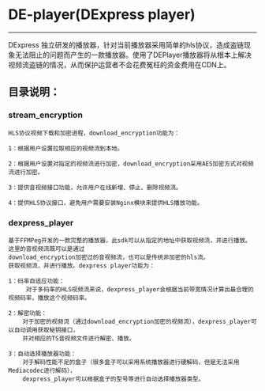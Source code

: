 # DE-player(DExpress player)

------

DExpress 独立研发的播放器，针对当前播放器采用简单的hls协议，造成盗链现象无法阻止的问题而产生的一款播放器。使用了DEPlayer播放器将从根本上解决视频流盗链的情况，从而保护运营者不会花费冤枉的资金费用在CDN上。


## 目录说明：

### stream_encryption
	HLS协议视频下载和加密进程，download_encryption功能为：
	
	1：根据用户设置拉取相应的视频流到本地。
	
	2：根据用户设置对指定的视频流进行加密，download_encryption采用AES加密方式对视频流进行加密。

	3：提供音视频接口功能，允许用户在线新增、停止、删除视频流。

	4：提供HLS协议接口，避免用户需要安装Nginx模块来提供HLS播放功能。

### dexpress_player
	基于FFMPeg开发的一款完整的播放器，此sdk可以从指定的地址中获取视频流，并进行播放。这里的音视频流既可以是通过
	download_encryption加密过的音视频流，也可以是传统非加密的hls流。
	获取视频流，并进行播放。dexpress player功能为：
	
	1：码率自适应功能：
		 对于多码率的HLS视频流来说，dexpress_player会根据当前带宽情况计算出最合理的视频码率，播放这个视频码率。
	
	2：解密功能：
		对于加密的视频流（通过download_encryption加密的视频流），dexpress_player可以自动调用获取秘钥接口，
		并对相应的TS音视频文件进行解密、播放。
	
	3：自动选择播放器功能：
		对于解码性能不足的盒子（很多盒子可以采用系统播放器进行硬解码，但是无法采用Mediacodec进行解码），
		dexpress_player可以根据盒子的型号等进行自动选择播放器类型。	





